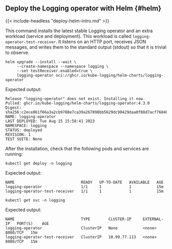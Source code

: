 
## Deploy the Logging operator with Helm {#helm}

{{< include-headless "deploy-helm-intro.md" >}}

This command installs the latest stable Logging operator and an extra workload (service and deployment). This workload is called `logging-operator-test-receiver`. It listens on an HTTP port, receives JSON messages, and writes them to the standard output (stdout) so that it is trivial to observe.

```shell
helm upgrade --install --wait \
     --create-namespace --namespace logging \
     --set testReceiver.enabled=true \
     logging-operator oci://ghcr.io/kube-logging/helm-charts/logging-operator
```

Expected output:

```shell
Release "logging-operator" does not exist. Installing it now.
Pulled: ghcr.io/kube-logging/helm-charts/logging-operator:4.3.0
Digest: sha256:c2ece861f66a3a2cb9788e7ca39a267898bb5629dc98429daa8f88d7acf76840
NAME: logging-operator
LAST DEPLOYED: Tue Aug 15 15:58:41 2023
NAMESPACE: logging
STATUS: deployed
REVISION: 1
TEST SUITE: None
```

After the installation, check that the following pods and services are running:

```shell
kubectl get deploy -n logging
```

Expected output:

```shell
NAME                             READY   UP-TO-DATE   AVAILABLE   AGE
logging-operator                 1/1     1            1           15m
logging-operator-test-receiver   1/1     1            1           15m
```

```shell
kubectl get svc -n logging
```

Expected output:

```shell
NAME                             TYPE        CLUSTER-IP     EXTERNAL-IP   PORT(S)    AGE
logging-operator                 ClusterIP   None           <none>        8080/TCP   15m
logging-operator-test-receiver   ClusterIP   10.99.77.113   <none>        8080/TCP   15m
```
